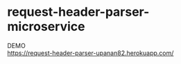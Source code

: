 # request-header-parser-microservice
DEMO<br>
https://request-header-parser-upanan82.herokuapp.com/
